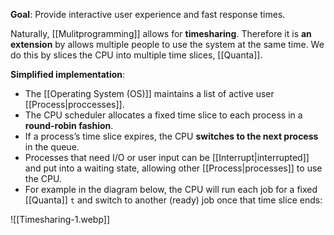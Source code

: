 **Goal**: Provide interactive user experience and fast response times.

Naturally, [[Mulitprogramming]] allows for **timesharing**. Therefore it is **an extension** by allows multiple people to use the system at the same time. We do this by slices the CPU into multiple time slices, [[Quanta]].

**Simplified implementation**:
- The [[Operating System (OS)]] maintains a list of active user [[Process|proccesses]].
- The CPU scheduler allocates a fixed time slice to each process in a **round-robin fashion**.
- If a process’s time slice expires, the CPU **switches to the next process** in the queue.
- Processes that need I/O or user input can be [[Interrupt|interrupted]] and put into a waiting state, allowing other [[Process|processes]] to use the CPU.
- For example in the diagram below, the CPU will run each job for a fixed [[Quanta]] `t` and switch to another (ready) job once that time slice ends:

![[Timesharing-1.webp]]